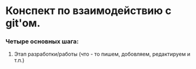 # Конспект по взаимодействию с git'ом.

### **Четыре основных шага:**

1. Этап разработки/работы
(что - то пишем, добовляем, редактируем и т.п.)